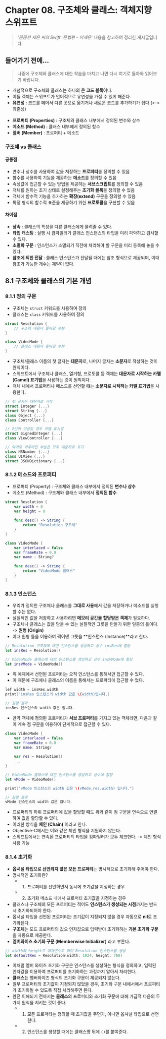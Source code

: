 # Chapter 08. 구조체와 클래스: 객체지향 스위프트  
> *'꼼꼼한 재은 씨의 Swift: 문법편 - 이재은'* 내용을 참고하여 정리한 게시글입니다.  

## 들어가기 전에...  
> 나중에 구조체와 클래스에 대한 학습을 마치고 나면 다시 여기로 돌아와 읽어보기 바랍니다.  
* 개념적으로 구조체와 클래스는 하나의 큰 **코드 블록**이다.  
* 이들 객체는 스위프트가 언어적으로 유연성을 가질 수 있게 해준다.  
* **유연성** : 코드를 떼어서 다른 곳으로 옮기거나 새로운 코드를 추가하기가 쉽다 (<-> 의존성)
<br></br>
* **프로퍼티 (Properties)** : 구조체와 클래스 내부에서 정의된 변수와 상수  
* **메소드 (Method)** : 클래스 내부에서 정의된 함수  
* **멤버 (Member)** : 프로퍼티 + 메소드  
### 구조체 vs 클래스  
#### 공통점  
* 변수나 상수를 사용하여 값을 저장하는 **프로퍼티**를 정의할 수 있음  
* 함수를 사용하여 기능을 제공하는 **메소드**를 정의할 수 있음  
* 속성값에 접근할 수 있는 방법을 제공하는 **서브스크립트**를 정의할 수 있음  
* 객체를 원하는 초기 상태로 설정해주는 **초기화 블록**을 정의할 수 있음  
* 객체에 함수적 기능을 추가하는 **확장(extend)** 구문을 정의할 수 있음  
* 특정 형식의 함수적 표준을 제공하기 위한 **프로토콜**을 구현할 수 있음  
#### 차이점  
* **상속** : 클래스의 특성을 다른 클래스에게 물려줄 수 있다.  
* **타입 캐스팅** : 실행 시 컴파일러가 클래스 인스턴스의 타입을 미리 파악하고 검사할 수 있다.  
* **소멸화 구문** : 인스턴스가 소멸되기 직전에 처리해야 할 구문을 미리 등록해 놓을 수 있다.  
* **참조에 의한 전달** : 클래스 인스턴스가 전달될 때에는 참조 형식으로 제공되며, 이때 참조가 가능한 개수는 제약이 없다.  

## 8.1 구조체와 클래스의 기본 개념  
### 8.1.1 정의 구문  
* 구조체는 `struct` 키워드를 사용하여 정의  
* 클래스는 `class` 키워드를 사용하여 정의  

```swift
struct Resolution {
    // 구조체 내용이 들어갈 부분
}
```

```swift
class VideoMode {
    // 클래스 내용이 들어갈 부분
}
```
* 구조체/클래스 이름의 첫 글자는 **대문자**로, 나머지 글자는 **소문자**로 작성하는 것이 원칙이다.  
* 스위프트에서 구조체나 클래스, 열거형, 프로토콜 등 객체는 **대문자로 시작하는 카멜(Camel) 표기법**을 사용하는 것이 원칙이다.  
* 객체 내에서 프로퍼티나 메소드를 선언할 떄는 **소문자로 시작하는 카멜 표기법**을 사용한다.  

```swift
// 첫 글자는 대문자로 시작
struct Integer {...}
struct String {...}
class Object {...}
class Controller {...}

// 2단어 이상일 경우 카멜 표기법  
struct SignedInteger {...}
class ViewController {...}

// 약어로 이루어진 부분은 모두 대문자로 표기  
class NSNumber {...}
class UIView {...}
struct JSONDictionary {...}
```

### 8.1.2 메소드와 프로퍼티  
* 프로퍼티 (Property) : 구조체와 클래스 내부에서 정의된 **변수나 상수**  
* 메소드 (Method) : 구조체와 클래스 내부에서 **정의된 함수**  

```swift
struct Resolution {
    var width = 0
    var height = 0
    
    func desc() -> String {
        return "Resolution 구조체"
    }
}

class VideoMode {
    var interlaced = false
    var frameRate = 0.0
    var name : String?
    
    func desc() -> String {
        return "VideoMode 클래스"
    }
}
```

### 8.1.3 인스턴스  
* 우리가 정의한 구조체나 클래스를 **그대로 사용**해서 값을 저장하거나 메소드를 실행할 수는 없다.  
* 실질적인 값을 저장하고 사용하려면 **메모리 공간을 할당받은 객체**가 필요하다.  
* 구조체나 클래스는 값을 담을 수 있는 실질적인 그릇을 만들기 위한 일종의 틀이다. -> **원형 (Origin)**  
* 이때 원형 틀을 이용하여 찍어낸 그릇을 **인스턴스 (Instance)**라고 한다.  
```swift
// Resolution 구조체에 대한 인스턴스를 생성하고 상수 insRes에 할당
let insRes = Resolution()

// VideoMode 클래스에 대한 인스턴스를 생성하고 상수 insVMode에 할당  
let insVMode = VideoMode()
```

* 위 예제에서 선언된 프로퍼티는 오직 인스턴스를 통해서만 접근할 수 있다.  
* 이 때문에 구조체나 클래스의 이름을 통해서는 프로퍼티에 접근할 수 었다.  
```swift
lef width = insRes.width
print("insRes 인스턴스의 width 값은 \(width)입니다.)

// 실행 결과
insRes 인스턴스의 width 값은 입니다.
```

* 만약 객체에 정의된 프로퍼티가 **서브 프로퍼티**를 가지고 있는 객체라면, 다음과 같이 계속 점 구문을 이용하여 단계적으로 접근할 수 있다.  
```swift
class VideoMode {
    var interlaced = false
    var frameRate = 0.0
    var name: String?
    
    var res = Resolution()
    ...
}

// VideoMode 클래스에 대한 인스턴스를 생성하고 상수에 할당  
let vMode = VideoMode()

print("vMode 인스턴스의 width 값은 \(vMode.res.width) 입니다.")

// 실행 결과
vMode 인스턴스의 width 값은 입니다.
```

* 프로퍼티의 하위 프로퍼티에 값을 할당할 때도 위와 같이 점 구문을 연속으로 연결하여 값을 할당할 수 있다.  
* 이러한 방식을 **체인 (Chain)** 이라고 한다.  
* Objective-C에서는 이와 같은 체인 형식을 지원하지 않는다.  
* 스위프트에서는 연속된 프로퍼티의 타입을 컴파일러가 모두 체크한다. -> 체인 형식 사용 가능  

### 8.1.4 초기화  
* **옵셔널 타입으로 선언되지 않은 모든 프로퍼티**는 명시적으로 초기화해 주어야 한다.  
* 명시적인 초기화란?  
  * 1. 프로퍼티를 선언하면서 동시에 초기값을 지정하는 경우  
  * 2. 초기화 메소드 내에서 프로퍼티 초기값을 지정하는 경우  
* 클래스나 구조체의 모든 프로퍼티는 적어도 **인스턴스가 생성되는 시점**까지는 반드시 초기화되어야 한다.  
* 옵셔널 타입을 선언된 프로퍼티는 초기값이 지정되지 않을 경우 자동으로 **nil**로 초기화된다.  
* **구조체**는 모드 프로퍼티의 값으 인자값으로 입력받아 초기화하는 **기본 초기화 구문**을 자동으로 제공한다.  
* **멤버와이즈 초기화 구문 (Memberwise Initializer)** 라고 부른다.  

```swift
// width와 height르 매개변수로 하여 Resolution 인스턴스를 생성
let defaultRes = Resolution(width: 1024, height: 768)
```
* 이처럼 멤버 와이즈 초기화 구문은 인스턴스를 생성하는 형식을 정의하고, 입력된 인자값을 이용하여 프로퍼티를 초기화하는 과정까지 알아서 처리한다.  
* **클래스**는 멤버와이즈 형식의 초기화 구문이 제공되지 않는다.  
* 일부 프로퍼티의 초기값이 지정되지 않았을 경우, 초기화 구문 내에서에서 프로퍼티가 초기화될 수 있도록 직접 처리해주면 된다.  
* 완전 이해되기 전까지는 **클래스**의 프로퍼티와 초기화 구문에 대해 가급적 다음의 두 가지 원칙을 지키는 것이 좋다.  
  * 1. 모든 프로퍼티는 정의할 때 초기값을 주던가, 아니면 옵셔널 타입으로 선언한다.  
  * 2. 인스턴스를 생성할 때에는 클래스명 뒤에 `()`를 붙여준다.  

